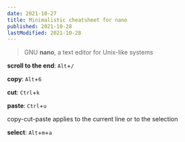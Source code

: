 ```yaml
---
date: 2021-10-27
title: Minimalistic cheatsheet for nano
published: 2021-10-28
lastModified: 2021-10-28
---
```


> GNU **nano**, a text editor for Unix-like systems

**scroll to the end**: `Alt`+`/`

**copy**: `Alt`+`6`

**cut**: `Ctrl`+`k`

**paste**: `Ctrl`+`u`

copy-cut-paste applies to the current line or to the selection

**select**: `Alt`+`m`+`a`